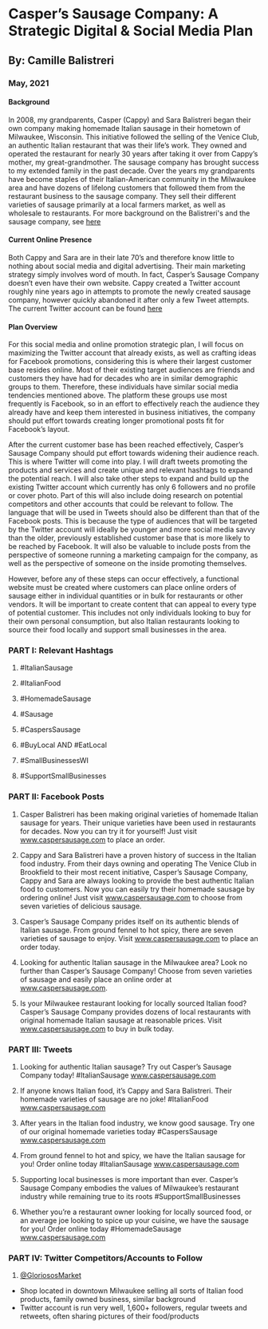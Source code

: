 # Casper’s Sausage Company: A Strategic Digital & Social Media Plan
## By: Camille Balistreri
### May, 2021

#### Background

In 2008, my grandparents, Casper (Cappy) and Sara Balistreri began their own company making homemade Italian sausage in their hometown of Milwaukee, Wisconsin. This initiative followed the selling of the Venice Club, an authentic Italian restaurant that was their life’s work. They owned and operated the restaurant for nearly 30 years after taking it over from Cappy’s mother, my great-grandmother. The sausage company has brought success to my extended family in the past decade. Over the years my grandparents have become staples of their Italian-American community in the Milwaukee area and have dozens of lifelong customers that followed them from the restaurant business to the sausage company. They sell their different varieties of sausage primarily at a local farmers market, as well as wholesale to restaurants. For more background on the Balistreri's and the sausage company, see [here](https://www.jsonline.com/story/life/food/fork-spoon-life/2020/08/13/balistreris-venice-club-italian-sausage-post-restaurant-business/3342535001/) 

#### Current Online Presence

Both Cappy and Sara are in their late 70’s and therefore know little to nothing about social media and digital advertising. Their main marketing strategy simply involves word of mouth. In fact, Casper’s Sausage Company doesn’t even have their own website. Cappy created a Twitter account roughly nine years ago in attempts to promote the newly created sausage company, however quickly abandoned it after only a few Tweet attempts. The current Twitter account can be found [here](https://twitter.com/Aspano_Sausage) 

#### Plan Overview

For this social media and online promotion strategic plan, I will focus on maximizing the Twitter account that already exists, as well as crafting ideas for Facebook promotions, considering this is where their largest customer base resides online. Most of their existing target audiences are friends and customers they have had for decades who are in similar demographic groups to them. Therefore, these individuals have similar social media tendencies mentioned above. The platform these groups use most frequently is Facebook, so in an effort to effectively reach the audience they already have and keep them interested in business initiatives, the company should put effort towards creating longer promotional posts fit for Facebook’s layout.   

After the current customer base has been reached effectively, Casper’s Sausage Company should put effort towards widening their audience reach. This is where Twitter will come into play. I will draft tweets promoting the products and services and create unique and relevant hashtags to expand the potential reach. I will also take other steps to expand and build up the existing Twitter account which currently has only 6 followers and no profile or cover photo. Part of this will also include doing research on potential competitors and other accounts that could be relevant to follow. The language that will be used in Tweets should also be different than that of the Facebook posts. This is because the type of audiences that will be targeted by the Twitter account will ideally be younger and more social media savvy than the older, previously established customer base that is more likely to be reached by Facebook. It will also be valuable to include posts from the perspective of someone running a marketing campaign for the company, as well as the perspective of someone on the inside promoting themselves.

However, before any of these steps can occur effectively, a functional website must be created where customers can place online orders of sausage either in individual quantities or in bulk for restaurants or other vendors. It will be important to create content that can appeal to every type of potential customer. This includes not only individuals looking to buy for their own personal consumption, but also Italian restaurants looking to source their food locally and support small businesses in the area.

### PART I: Relevant Hashtags

1. #ItalianSausage

2. #ItalianFood

3. #HomemadeSausage

4. #Sausage

5. #CaspersSausage

6. #BuyLocal AND #EatLocal

7. #SmallBusinessesWI

8. #SupportSmallBusinesses

### PART II: Facebook Posts

1. Casper Balistreri has been making original varieties of homemade Italian sausage for years. Their unique varieties have been used in restaurants for decades. Now you can try it for yourself! Just visit www.caspersausage.com to place an order.

2. Cappy and Sara Balistreri have a proven history of success in the Italian food industry. From their days owning and operating The Venice Club in Brookfield to their most recent initiative, Casper’s Sausage Company, Cappy and Sara are always looking to provide the best authentic Italian food to customers. Now you can easily try their homemade sausage by ordering online! Just visit www.caspersausage.com to choose from seven varieties of delicious sausage. 

3. Casper’s Sausage Company prides itself on its authentic blends of Italian sausage. From ground fennel to hot spicy, there are seven varieties of sausage to enjoy. Visit www.caspersausage.com to place an order today.

4. Looking for authentic Italian sausage in the Milwaukee area? Look no further than Casper’s Sausage Company! Choose from seven varieties of sausage and easily place an online order at www.caspersausage.com. 

5. Is your Milwaukee restaurant looking for locally sourced Italian food? Casper’s Sausage Company provides dozens of local restaurants with original homemade Italian sausage at reasonable prices. Visit www.caspersausage.com to buy in bulk today.  

### PART III: Tweets

1. Looking for authentic Italian sausage? Try out Casper’s Sausage Company today! #ItalianSausage www.caspersausage.com 

2. If anyone knows Italian food, it’s Cappy and Sara Balistreri. Their homemade varieties of sausage are no joke! #ItalianFood www.caspersausage.com 

3. After years in the Italian food industry, we know good sausage. Try one of our original homemade varieties today #CaspersSausage www.caspersausage.com 

4. From ground fennel to hot and spicy, we have the Italian sausage for you! Order online today #ItalianSausage www.caspersausage.com 

5. Supporting local businesses is more important than ever. Casper’s Sausage Company embodies the values of Milwaukee’s restaurant industry while remaining true to its roots #SupportSmallBusinesses

6. Whether you’re a restaurant owner looking for locally sourced food, or an average joe looking to spice up your cuisine, we have the sausage for you! Order online today #HomemadeSausage www.caspersausage.com 

### PART IV: Twitter Competitors/Accounts to Follow

1. [@GloriososMarket](https://twitter.com/GloriososMarket)

- Shop located in downtown Milwaukee selling all sorts of Italian food products, family owned business, similar background
- Twitter account is run very well, 1,600+ followers, regular tweets and retweets, often sharing pictures of their food/products
